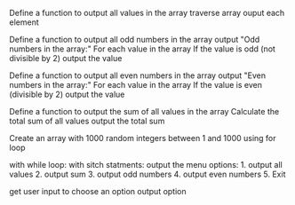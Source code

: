 Define a function to output all values in the array
traverse array
ouput each element

Define a function to output all odd numbers in the array
output "Odd numbers in the array:"
For each value in the array
If the value is odd (not divisible by 2)
output the value

Define a function to output all even numbers in the array
output "Even numbers in the array:"
For each value in the array
If the value is even (divisible by 2)
output the value

Define a function to output the sum of all values in the array
Calculate the total sum of all values
output the total sum

Create an array with 1000 random integers between 1 and 1000
using for loop

with while loop:
with sitch statments:
output the menu options: 1. output all values 2. output sum 3. output odd numbers 4. output even numbers 5. Exit

get user input to choose an option
output option
